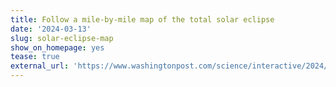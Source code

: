 ```yaml
---
title: Follow a mile-by-mile map of the total solar eclipse
date: '2024-03-13'
slug: solar-eclipse-map
show_on_homepage: yes
tease: true
external_url: 'https://www.washingtonpost.com/science/interactive/2024/map-totality-solar-eclipse-locations/'
---
```

